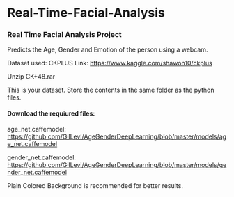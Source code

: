 # Real-Time-Facial-Analysis
### Real Time Facial Analysis Project

Predicts the Age, Gender and Emotion of the person using a webcam.

Dataset used: CKPLUS
Link: https://www.kaggle.com/shawon10/ckplus

Unzip CK+48.rar

This is your dataset. Store the contents in the same folder as the python files.

#### Download the requiured files:

age_net.caffemodel: https://github.com/GilLevi/AgeGenderDeepLearning/blob/master/models/age_net.caffemodel

gender_net.caffemodel: https://github.com/GilLevi/AgeGenderDeepLearning/blob/master/models/gender_net.caffemodel

Plain Colored Background is recommended for better results.
